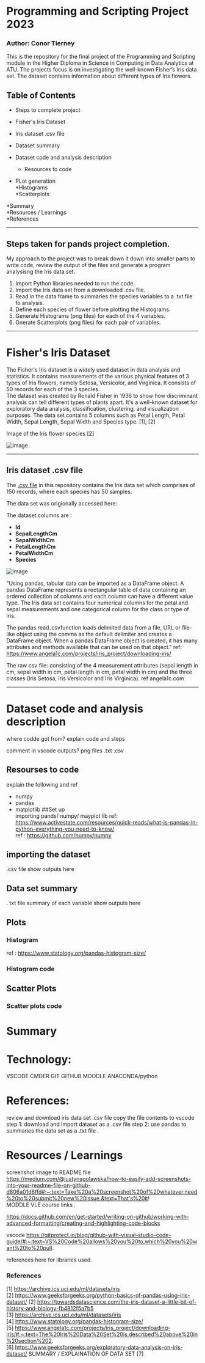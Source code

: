 # Programming and Scripting Project 2023

### Author: Conor Tierney

This is the repository for the final project of the Programming and Scripting module in the Higher Diploma in Science in Computing in Data Analytics 
at ATU. The projects focus is on investigating the well-known Fisher’s Iris data set. The dataset contains information about different types of Iris flowers.

## Table of Contents

* Steps to complete project   
* Fisher's Iris Dataset    
* Iris dataset .csv file  
* Dataset summary  
* Dataset code and analysis description  
  * Resources to code  
  
* PLot generation    
  *Histograms  
  *Scatterplots  
 
*Summary  
*Resources / Learnings    
*References    
  
-----------------------------------------------------------------------------------------

## Steps taken for pands project completion.  

My approach to the project was to break down it down into smaller parts to write code, review the output of the files and generate a program analysisng the Iris data set.  

1. Import Python libraries needed to run the code.  
2. Import the Iris data set from a downloaded .csv file.  
3. Read in the data frame to summaries the species variables to a .txt file fo analysis.  
4. Define each species of flower before plotting the Histograms.  
5. Generate Histograms (png files) for each of the 4 variables.   
6. Gnerate Scatterplots (png files) for each pair of variables.   

-------------------------------------------------------------------------------------------

# Fisher's Iris Dataset  

The Fisher's Iris dataset is a widely used dataset in data analysis and statistics. It contains measurements of the various physical features of 3 types of Iris flowers, namely Setosa, Versicolor, and Virginica. It consists of 50 records for each of the 3 species.  
The dataset was created by Ronald Fisher in 1936 to show how discriminant analysis can tell different types of plants apart. It's a well-known dataset for exploratory data analysis, classification, clustering, and visualization purposes.
The data set contains 5 columns such as Petal Length, Petal Width, Sepal Length, Sepal Width and Species type. [1], [2]




Image of the Iris flower species [2]

![image](https://user-images.githubusercontent.com/123323783/235207350-570be5ba-c0cf-48ab-8533-68786c7bf087.png)

------------------------------------------------------------------------------------------

## Iris dataset .csv file  

The [.csv file](https://github.com/conortierney/pands-project/blob/main/IrisDataset.csv) in this repository contains the Iris data set which comprises of 150 records, where each species has 50 samples.

The data set was origionally accessed here: 

The dataset columns are : 

* __Id__  
* __SepalLengthCm__   
* __SepalWidthCm__     
* __PetalLengthCm__  
* __PetalWidthCm__ 
* __Species__    

![image](https://user-images.githubusercontent.com/123323783/235209194-c6e72f62-ce96-4415-93b0-c50d9f1eb1cb.png)



"Using pandas, tabular data can be imported as a DataFrame object. A pandas DataFrame represents a rectangular table of data containing an ordered collection of columns and each column can have a different value type. The Iris data set contains four numerical columns for the petal and sepal measurements and one categorical column for the class or type of iris.

The pandas read_csvfunction loads delimited data from a file, URL or file-like object using the comma as the default delimiter and creates a DataFrame object. When a pandas DataFrame object is created, it has many attributes and methods available that can be used on that object." 
ref: https://www.angela1c.com/projects/iris_project/downloading-iris/

The raw csv file: consisting of the 4 measurement attributes (sepal length in cm, sepal width in cm, petal length in cm, petal width in cm) and the three classes (Iris Setosa, Iris Versicolor and Iris Virginica). ref angela1c.com

-------------------------------------------------------------------------------------------


# Dataset code and analysis description  

where codde got from?
explain code and steps

comment in vscode
outputs?
png files 
.txt 
.csv


## Resourses to code
explain the following and ref
 - numpy 
 - pandas
 - matplotlib
##Set up  
importing pands/ numpy/ mayplot lib
ref: https://www.activestate.com/resources/quick-reads/what-is-pandas-in-python-everything-you-need-to-know/  
ref : https://github.com/numpy/numpy  






## importing the dataset
.csv file
show outputs here


## Data set summary
. txt file
summary of each variable
show outputs here



## Plots

### Histogram

ref : https://www.statology.org/pandas-histogram-size/




### Histogram code


## Scatter Plots

### Scatter plots code


# Summary 

# Technology: 
VSCODE 
CMDER
GIT
GITHUB
MOODLE
ANACONDA/python













# References: 


review and download iris data set .csv file 
copy the file contents to vscode 
step 1: download and import dataset as a .csv file
step 2: use pandas to summaries the data set as a .txt file .


# Resources / Learnings
screenshot image to README file
https://medium.com/@justynagolawska/how-to-easily-add-screenshots-into-your-readme-file-on-github-d806a01d6ffd#:~:text=Take%20a%20screenshot%20of%20whatever,need%20to%20submit%20new%20issue.&text=That's%20it!  
MODDLE VLE course links . 

https://docs.github.com/en/get-started/writing-on-github/working-with-advanced-formatting/creating-and-highlighting-code-blocks

vscode 
https://gitprotect.io/blog/github-with-visual-studio-code-guide/#:~:text=VS%20Code%20allows%20you%20to,which%20you%20want%20to%20pull.  


references here for libraries used.


### References
[1] https://archive.ics.uci.edu/ml/datasets/iris  
[2] https://www.geeksforgeeks.org/python-basics-of-pandas-using-iris-dataset/ 
[2] https://towardsdatascience.com/the-iris-dataset-a-little-bit-of-history-and-biology-fb4812f5a7b5  
[3] https://archive.ics.uci.edu/ml/datasets/iris  
[4] https://www.statology.org/pandas-histogram-size/  
[5] https://www.angela1c.com/projects/iris_project/downloading-iris/#:~:text=The%20Iris%20Data%20Set%20is,described%20above%20in%20section%202.  
[6] https://www.geeksforgeeks.org/exploratory-data-analysis-on-iris-dataset/  SUMMARY / EXPLAINATION OF DATA SET
[7]



